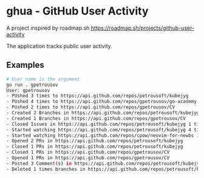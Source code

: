 # ghua - GitHub User Activity

A project inspired by roadmap.sh https://roadmap.sh/projects/github-user-activity

The application tracks public user activity.

## Examples

```bash
# User name is the argument
go run . gpetrousov
User: gpetrousov
- PUshed 3 times to https://api.github.com/repos/petrousoft/kubejyg
- PUshed 4 times to https://api.github.com/repos/gpetrousov/go-academy
- PUshed 2 times to https://api.github.com/repos/gpetrousov/CV
- Created 2 Branches in https://api.github.com/repos/petrousoft/kubejyg
- Created 1 Branches in https://api.github.com/repos/gpetrousov/CV
- Closed Issues in https://api.github.com/repos/petrousoft/kubejyg 1 times
- Started watching https://api.github.com/repos/petrousoft/kubejyg 4 times
- Started watching https://api.github.com/repos/cpow/neovim-for-newbs 1 times
- Opened 2 PRs in https://api.github.com/repos/petrousoft/kubejyg
- Closed 1 PRs in https://api.github.com/repos/petrousoft/kubejyg
- Closed 1 PRs in https://api.github.com/repos/gpetrousov/CV
- Opened 1 PRs in https://api.github.com/repos/gpetrousov/CV
- Posted 3 Comment(s) in https://api.github.com/repos/petrousoft/kubejyg
- Deleted 1 times branches in https://api.github.com/repos/petrousoft/kubejyg
```
